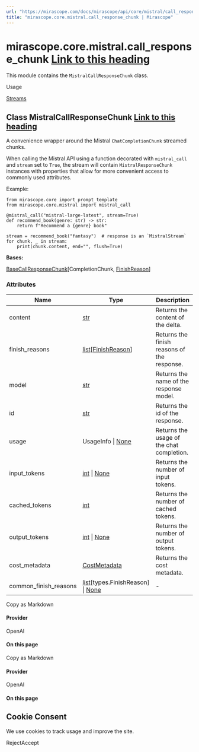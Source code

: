 ```yaml
---
url: "https://mirascope.com/docs/mirascope/api/core/mistral/call_response_chunk"
title: "mirascope.core.mistral.call_response_chunk | Mirascope"
---
```


# mirascope.core.mistral.call\_response\_chunk [Link to this heading](https://mirascope.com/docs/mirascope/api/core/mistral/call_response_chunk\#mirascope-core-mistral-call-response-chunk)

This module contains the `MistralCallResponseChunk` class.

Usage

[Streams](https://mirascope.com/docs/mirascope/learn/streams#handling-streamed-responses)

## Class MistralCallResponseChunk [Link to this heading](https://mirascope.com/docs/mirascope/api/core/mistral/call_response_chunk\#mistralcallresponsechunk)

A convenience wrapper around the Mistral `ChatCompletionChunk` streamed chunks.

When calling the Mistral API using a function decorated with `mistral_call` and
`stream` set to `True`, the stream will contain `MistralResponseChunk` instances with
properties that allow for more convenient access to commonly used attributes.

Example:

```
from mirascope.core import prompt_template
from mirascope.core.mistral import mistral_call

@mistral_call("mistral-large-latest", stream=True)
def recommend_book(genre: str) -> str:
    return f"Recommend a {genre} book"

stream = recommend_book("fantasy")  # response is an `MistralStream`
for chunk, _ in stream:
    print(chunk.content, end="", flush=True)
```

**Bases:**

[BaseCallResponseChunk](https://mirascope.com/docs/mirascope/api/core/base/call_response_chunk#basecallresponsechunk)\[CompletionChunk, [FinishReason](https://mirascope.com/docs/mirascope/api/core/openai/call_response_chunk#finishreason)\]

### Attributes

| Name | Type | Description |
| --- | --- | --- |
| content | [str](https://docs.python.org/3/library/stdtypes.html#str) | Returns the content of the delta. |
| finish\_reasons | [list](https://docs.python.org/3/library/stdtypes.html#list)\[[FinishReason](https://mirascope.com/docs/mirascope/api/core/openai/call_response_chunk#finishreason)\] | Returns the finish reasons of the response. |
| model | [str](https://docs.python.org/3/library/stdtypes.html#str) | Returns the name of the response model. |
| id | [str](https://docs.python.org/3/library/stdtypes.html#str) | Returns the id of the response. |
| usage | UsageInfo \| [None](https://docs.python.org/3/library/constants.html#None) | Returns the usage of the chat completion. |
| input\_tokens | [int](https://docs.python.org/3/library/functions.html#int) \| [None](https://docs.python.org/3/library/constants.html#None) | Returns the number of input tokens. |
| cached\_tokens | [int](https://docs.python.org/3/library/functions.html#int) | Returns the number of cached tokens. |
| output\_tokens | [int](https://docs.python.org/3/library/functions.html#int) \| [None](https://docs.python.org/3/library/constants.html#None) | Returns the number of output tokens. |
| cost\_metadata | [CostMetadata](https://mirascope.com/docs/mirascope/api/core/base/types#costmetadata) | Returns the cost metadata. |
| common\_finish\_reasons | [list](https://docs.python.org/3/library/stdtypes.html#list)\[types.FinishReason\] \| [None](https://docs.python.org/3/library/constants.html#None) | - |

Copy as Markdown

#### Provider

OpenAI

#### On this page

Copy as Markdown

#### Provider

OpenAI

#### On this page

## Cookie Consent

We use cookies to track usage and improve the site.

RejectAccept